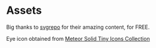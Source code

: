 # Assets
Big thanks to [svgrepo](https://www.svgrepo.com) for their amazing content, for FREE.

Eye icon obtained from [Meteor Solid Tiny Icons Collection](https://www.svgrepo.com/collection/meteor-solid-tiny-icons/)
